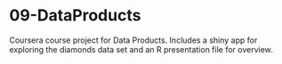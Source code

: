 # 09-DataProducts

Coursera course project for Data Products.  Includes a shiny app for exploring the diamonds data set and an R presentation file for overview.